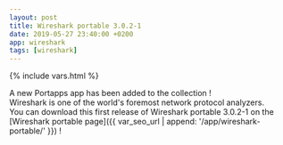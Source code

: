 ```yaml
---
layout: post
title: Wireshark portable 3.0.2-1
date: 2019-05-27 23:40:00 +0200
app: wireshark
tags: [wireshark]
---
```

{% include vars.html %}

A new Portapps app has been added to the collection !<br />
Wireshark is one of the world's foremost network protocol analyzers.<br />
You can download this first release of Wireshark portable 3.0.2-1 on the [Wireshark portable page]({{ var_seo_url | append: '/app/wireshark-portable/' }}) !
